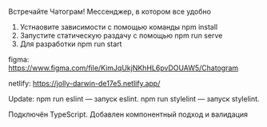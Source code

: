 Встречайте Чатограм! Мессенджер, в котором все удобно

1. Устнаовите зависимости с помощью команды npm install
2. Запустите статическую раздачу с помощью npm run serve
3. Для разработки npm run start

figma: https://www.figma.com/file/KimJqUkjNKhHL6pvDOUAW5/Chatogram

netlify: https://jolly-darwin-de17e5.netlify.app/

Update:
npm run eslint — запуск eslint. npm run stylelint — запуск stylelint.

Подключён TypeScript. Добавлен компонентный подход и валидация
